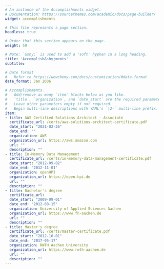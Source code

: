 ```yaml
---
# An instance of the Accomplishments widget.
# Documentation: https://sourcethemes.com/academic/docs/page-builder/
widget: accomplishments

# This file represents a page section.
headless: true

# Order that this section appears on the page.
weight: 50

# Note: `&shy;` is used to add a 'soft' hyphen in a long heading.
title: 'Accomplish&shy;ments'
subtitle:

# Date format
#   Refer to https://wowchemy.com/docs/customization/#date-format
date_format: Jan 2006

# Accomplishments.
#   Add/remove as many `item` blocks below as you like.
#   `title`, `organization`, and `date_start` are the required parameters.
#   Leave other parameters empty if not required.
#   Begin multi-line descriptions with YAML's `|2-` multi-line prefix.
item:
- title: AWS Certified Solutions Architect - Associate
  certificate_url: /certs/aws-solutions-architect-certificate.pdf
  date_start: "2021-02-26"
  date_end: ""
  organization: AWS
  organization_url: https://aws.amazon.com
  url: ""
  description: ""
- title: In-Memory Data Management
  certificate_url: /certs/in-memory-data-management-certificate.pdf
  date_start: "2012-09-02"
  date_end: "2012-11-01"
  organization: openHPI
  organization_url: https://open.hpi.de
  url: ""
  description: ""
- title: Bachelor's degree
  certificate_url: 
  date_start: "2009-09-01"
  date_end: "2012-08-15"
  organization: University of Applied Sciences Aachen
  organization_url: https://www.fh-aachen.de
  url: ""
  description: ""
- title: Master's degree
  certificate_url: /certs/master-certificate.pdf
  date_start: "2012-10-01"
  date_end: "2017-05-17"
  organization: RWTH Aachen University
  organization_url: https://www.rwth-aachen.de
  url: ""
  description: ""
---
```

